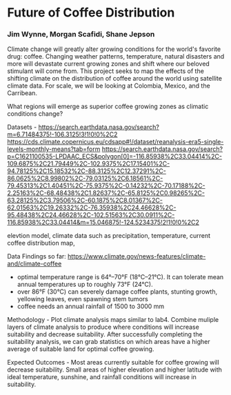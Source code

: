 # Future of Coffee Distribution
### Jim Wynne, Morgan Scafidi, Shane Jepson

Climate change will greatly alter growing conditions for the world's favorite drug: coffee. Changing weather patterns, temperature, natural disasters and more will devastate current growing zones and shift where our beloved stimulant will come from. This project seeks to map the effects of the shifting climate on the distribution of coffee around the world using satellite climate data. For scale, we will be looking at Colombia, Mexico, and the Carribean.

What regions will emerge as superior coffee growing zones as climatic conditions change? 

Datasets - https://search.earthdata.nasa.gov/search?m=6.71484375!-106.3125!3!1!0!0%2C2
https://cds.climate.copernicus.eu/cdsapp#!/dataset/reanalysis-era5-single-levels-monthly-means?tab=form
https://search.earthdata.nasa.gov/search?p=C1621100535-LPDAAC_ECS&polygon[0]=-116.85938%2C33.04414%2C-109.6875%2C21.79449%2C-102.9375%2C17.15401%2C-94.78125%2C15.18532%2C-88.3125%2C12.37291%2C-86.0625%2C8.99802%2C-79.03125%2C6.18561%2C-79.45313%2C1.40451%2C-75.9375%2C-0.14232%2C-70.17188%2C-2.25163%2C-68.48438%2C1.82637%2C-65.8125%2C0.98265%2C-63.28125%2C3.79506%2C-60.1875%2C8.01367%2C-62.01563%2C19.26332%2C-76.35938%2C24.46628%2C-95.48438%2C24.46628%2C-102.51563%2C30.0911%2C-116.85938%2C33.04414&m=15.046875!-124.5234375!2!1!0!0%2C2



elevtion model, climate data such as precipitation, temperature, current coffee distribution map, 

Data Findings so far: 
https://www.climate.gov/news-features/climate-and/climate-coffee
- optimal temperature range is 64°–70°F (18°C–21°C). It can tolerate mean annual temperatures up to roughly 73°F (24°C).
- over 86°F (30°C) can severely damage coffee plants, stunting growth, yellowing leaves, even spawning stem tumors
- coffee needs an annual rainfall of 1500 to 3000 mm

Methodology - Plot climate analysis maps similar to lab4.  Combine muliple layers of climate analysis to produce where conditions will increase suitability and decrease suitability. After successfully completing the suitability analysis, we can grab statistics on which areas have a higher average of suitable land for optimal coffee growing.

Expected Outcomes - Most areas currently suitable for coffee growing will decrease suitability. Small areas of higher elevation and higher latitude with ideal temperature, sunshine, and rainfall conditions will increase in suitability. 


